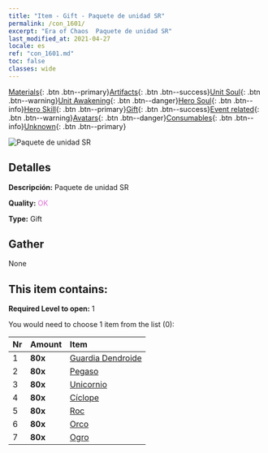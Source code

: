 ```yaml
---
title: "Item - Gift - Paquete de unidad SR"
permalink: /con_1601/
excerpt: "Era of Chaos  Paquete de unidad SR"
last_modified_at: 2021-04-27
locale: es
ref: "con_1601.md"
toc: false
classes: wide
---
```

 [Materials](/ItemsES/){: .btn .btn--primary}[Artifacts](/ItemsES/Artifacts/){: .btn .btn--success}[Unit Soul](/ItemsES/UnitSoul/){: .btn .btn--warning}[Unit Awakening](/ItemsES/UnitAwakening/){: .btn .btn--danger}[Hero Soul](/ItemsES/HeroSoul/){: .btn .btn--info}[Hero Skill](/ItemsES/HeroSkill/){: .btn .btn--primary}[Gift](/ItemsES/Gift/){: .btn .btn--success}[Event related](/ItemsES/Events/){: .btn .btn--warning}[Avatars](/ItemsES/Avatars/){: .btn .btn--danger}[Consumables](/ItemsES/Consumables/){: .btn .btn--info}[Unknown](/ItemsES/Unknown/){: .btn .btn--primary}

 ![Paquete de unidad SR](/images/t/i_907167.png)

## Detalles
 **Descripción:** Paquete de unidad SR

 **Quality:** <span style="color: #DA70D6">OK</span>

 **Type:** Gift

## Gather

  None

## This item contains:

 **Required Level to open:** 1

 You would need to choose 1 item from the list (0):

  | Nr | Amount |     Item    |
  |:---|:-------|:------------|
  | 1 |  **80x** | [Guardia Dendroide](/ItemsES/unt_203/) |  | 
  | 2 |  **80x** | [Pegaso](/ItemsES/unt_202/) |  | 
  | 3 |  **80x** | [Unicornio](/ItemsES/unt_204/) |  | 
  | 4 |  **80x** | [Cíclope](/ItemsES/unt_222/) |  | 
  | 5 |  **80x** | [Roc](/ItemsES/unt_221/) |  | 
  | 6 |  **80x** | [Orco](/ItemsES/unt_219/) |  | 
  | 7 |  **80x** | [Ogro](/ItemsES/unt_220/) |  | 
